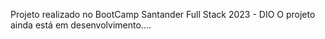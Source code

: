 Projeto realizado no BootCamp Santander Full Stack 2023 - DIO
O projeto ainda está em desenvolvimento....